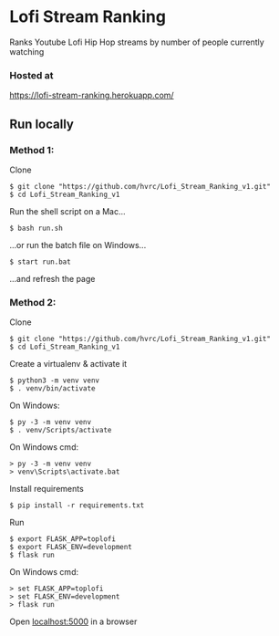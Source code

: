 # Lofi Stream Ranking
Ranks Youtube Lofi Hip Hop streams by number of people currently watching
### Hosted at 
https://lofi-stream-ranking.herokuapp.com/

## Run locally

### Method 1:

Clone
```
$ git clone "https://github.com/hvrc/Lofi_Stream_Ranking_v1.git"
$ cd Lofi_Stream_Ranking_v1
```

Run the shell script on a Mac...
```
$ bash run.sh
```

...or run the batch file on Windows...
```
$ start run.bat
```
...and refresh the page

### Method 2:

Clone
```
$ git clone "https://github.com/hvrc/Lofi_Stream_Ranking_v1.git"
$ cd Lofi_Stream_Ranking_v1
```

Create a virtualenv & activate it
```
$ python3 -m venv venv
$ . venv/bin/activate
```

On Windows:
```
$ py -3 -m venv venv
$ . venv/Scripts/activate

```
On Windows cmd:
```
> py -3 -m venv venv
> venv\Scripts\activate.bat
```

Install requirements
```
$ pip install -r requirements.txt
```

Run
```
$ export FLASK_APP=toplofi
$ export FLASK_ENV=development
$ flask run
```

On Windows cmd:
```
> set FLASK_APP=toplofi
> set FLASK_ENV=development
> flask run
```

Open [localhost:5000](http://127.0.0.1:5000) in a browser
